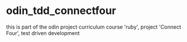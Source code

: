 # odin_tdd_connectfour

this is part of the odin project curriculum
course 'ruby', project 'Connect Four', test driven development
